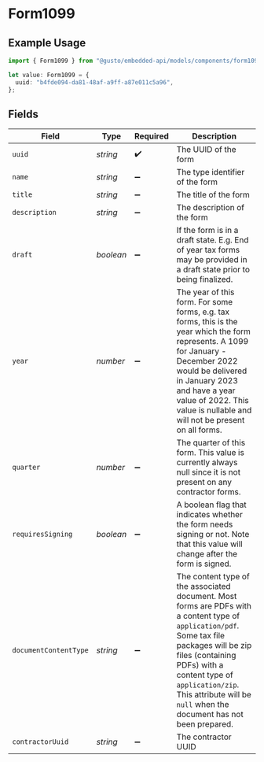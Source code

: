 # Form1099

## Example Usage

```typescript
import { Form1099 } from "@gusto/embedded-api/models/components/form1099.js";

let value: Form1099 = {
  uuid: "b4fde094-da81-48af-a9ff-a87e011c5a96",
};
```

## Fields

| Field                                                                                                                                                                                                                                                                                  | Type                                                                                                                                                                                                                                                                                   | Required                                                                                                                                                                                                                                                                               | Description                                                                                                                                                                                                                                                                            |
| -------------------------------------------------------------------------------------------------------------------------------------------------------------------------------------------------------------------------------------------------------------------------------------- | -------------------------------------------------------------------------------------------------------------------------------------------------------------------------------------------------------------------------------------------------------------------------------------- | -------------------------------------------------------------------------------------------------------------------------------------------------------------------------------------------------------------------------------------------------------------------------------------- | -------------------------------------------------------------------------------------------------------------------------------------------------------------------------------------------------------------------------------------------------------------------------------------- |
| `uuid`                                                                                                                                                                                                                                                                                 | *string*                                                                                                                                                                                                                                                                               | :heavy_check_mark:                                                                                                                                                                                                                                                                     | The UUID of the form                                                                                                                                                                                                                                                                   |
| `name`                                                                                                                                                                                                                                                                                 | *string*                                                                                                                                                                                                                                                                               | :heavy_minus_sign:                                                                                                                                                                                                                                                                     | The type identifier of the form                                                                                                                                                                                                                                                        |
| `title`                                                                                                                                                                                                                                                                                | *string*                                                                                                                                                                                                                                                                               | :heavy_minus_sign:                                                                                                                                                                                                                                                                     | The title of the form                                                                                                                                                                                                                                                                  |
| `description`                                                                                                                                                                                                                                                                          | *string*                                                                                                                                                                                                                                                                               | :heavy_minus_sign:                                                                                                                                                                                                                                                                     | The description of the form                                                                                                                                                                                                                                                            |
| `draft`                                                                                                                                                                                                                                                                                | *boolean*                                                                                                                                                                                                                                                                              | :heavy_minus_sign:                                                                                                                                                                                                                                                                     | If the form is in a draft state. E.g. End of year tax forms may be provided in a draft state prior to being finalized.                                                                                                                                                                 |
| `year`                                                                                                                                                                                                                                                                                 | *number*                                                                                                                                                                                                                                                                               | :heavy_minus_sign:                                                                                                                                                                                                                                                                     | The year of this form. For some forms, e.g. tax forms, this is the year which the form represents. A 1099 for January - December 2022 would be delivered in January 2023 and have a year value of 2022. This value is nullable and will not be present on all forms.                   |
| `quarter`                                                                                                                                                                                                                                                                              | *number*                                                                                                                                                                                                                                                                               | :heavy_minus_sign:                                                                                                                                                                                                                                                                     | The quarter of this form. This value is currently always null since it is not present on any contractor forms.                                                                                                                                                                         |
| `requiresSigning`                                                                                                                                                                                                                                                                      | *boolean*                                                                                                                                                                                                                                                                              | :heavy_minus_sign:                                                                                                                                                                                                                                                                     | A boolean flag that indicates whether the form needs signing or not. Note that this value will change after the form is signed.                                                                                                                                                        |
| `documentContentType`                                                                                                                                                                                                                                                                  | *string*                                                                                                                                                                                                                                                                               | :heavy_minus_sign:                                                                                                                                                                                                                                                                     | The content type of the associated document. Most forms are PDFs with a content type of `application/pdf`. Some tax file packages will be zip files (containing PDFs) with a content type of `application/zip`. This attribute will be `null` when the document has not been prepared. |
| `contractorUuid`                                                                                                                                                                                                                                                                       | *string*                                                                                                                                                                                                                                                                               | :heavy_minus_sign:                                                                                                                                                                                                                                                                     | The contractor UUID                                                                                                                                                                                                                                                                    |